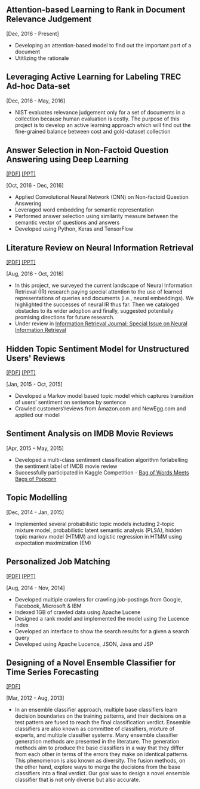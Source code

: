 ## Attention-based Learning to Rank in Document Relevance Judgement   
[Dec, 2016 - Present]   

- Developing an attention-based model to find out the important part of a document
- Utitlizing the rationale 

## Leveraging Active Learning for Labeling TREC Ad-hoc Data-set
[Dec, 2016 - May, 2016]

- NIST evaluates relevance judgement only for a set of documents in a collection because human evaluation is costly. The purpose of this project is to develop an active learning approach which will find out the fine-grained balance between cost and gold-dataset collection

## Answer Selection in Non-Factoid Question Answering using Deep Learning
[[PDF]](/paper/deep-non-factoid-qa.pdf) [[PPT]](/paper/QA_Task.pdf)

[Oct, 2016 - Dec, 2016]

- Applied Convolutional Neural Network (CNN) on Non-factoid Question Answering
- Leveraged word embedding for semantic representation 
- Performed answer selection using similarity measure between the semantic vector of questions and answers
- Developed using Python, Keras and TensorFlow

## Literature Review on Neural Information Retrieval
[[PDF]](https://arxiv.org/abs/1611.06792) [[PPT]](http://www.slideshare.net/mattlease/deep-learning-for-information-retrieval-models-progress-opportunities)

[Aug, 2016 - Oct, 2016]

- In this project, we surveyed the current landscape of Neural Information Retrieval (IR) research paying special attention to the use of learned representations of queries and documents (i.e., neural embeddings). We highlighted the successes of neural IR thus far. Then we cataloged obstacles to its wider adoption and finally, suggested potentially promising directions for future research.
- Under review in [Information Retrieval Journal: Special Issue on Neural Information Retrieval](http://www.wikicfp.com/cfp/servlet/event.showcfp?eventid=57257&copyownerid=320)

## Hidden Topic Sentiment Model for Unstructured Users' Reviews
[[PDF]](http://dl.acm.org/citation.cfm?id=2883072) [[PPT]](/paper/mustafiz-WWW16-v1.pptx) 

[Jan, 2015 - Oct, 2015]

- Developed a Markov model based topic model which captures transition of users’ sentiment on sentence by sentence
- Crawled customers’reviews from Amazon.com and NewEgg.com and applied our model

## Sentiment Analysis on IMDB Movie Reviews 
[Apr, 2015 – May, 2015]

- Developed a multi-class sentiment classification algorithm forlabelling the sentiment label of IMDB movie review
- Successfully participated in Kaggle Competition - [Bag of Words Meets Bags of Popcorn](https://www.kaggle.com/c/word2vec-nlp-tutorial/leaderboard)

## Topic Modelling
[Dec, 2014 - Jan, 2015]

- Implemented several probabilistic topic models including 2-topic mixture model, probabilistic latent semantic analysis (PLSA), hidden topic markov model (HTMM) and logistic regression in HTMM using expectation maximization (EM)

## Personalized Job Matching 
[[PDF]](/paper/Personalized_Job_Matching.pdf) [[PPT]](/paper/Personalized_Job_Matching.ppt)

[Aug, 2014 - Nov, 2014]

- Developed multiple crawlers for crawling job-postings from Google, Facebook, Microsoft & IBM
- Indexed 1GB of crawled data using Apache Lucene
- Designed a rank model and implemented the model using the Lucence index
- Developed an interface to show the search results for a given a search query
- Developed using Apache Lucence, JSON, Java and JSP

## Designing of a Novel Ensemble Classifier for Time Series Forecasting 
[[PDF]](http://dx.doi.org/10.1109/TCYB.2015.2401038)

[Mar, 2012 - Aug, 2013]

- In an ensemble classifier approach, multiple base classifiers learn decision boundaries on the training patterns, and their decisions on a test pattern are fused to reach the final classification verdict. Ensemble classifiers are also known as committee of classifiers, mixture of experts, and multiple classifier systems. Many ensemble classifier generation methods are presented in the literature. The generation methods aim to produce the base classifiers in a way that they differ from each other in terms of the errors they make on identical patterns. This phenomenon is also known as diversity. The fusion methods, on the other hand, explore ways to merge the decisions from the base classifiers into a final verdict. Our goal was to design a novel ensemble classifier that is not only diverse but also accurate.
